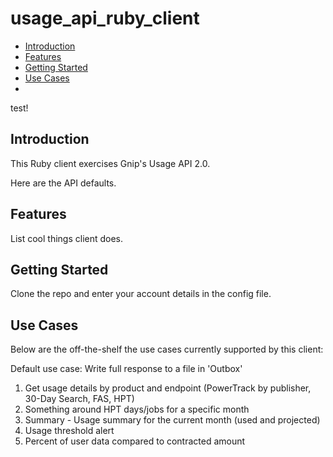 # usage_api_ruby_client

+ [Introduction](#introduction)
+ [Features](#features)
+ [Getting Started](#getting-started)
+ [Use Cases](#use-cases)
+ 

test!

## Introduction <a id="introduction" class="tall">&nbsp;</a>

This Ruby client exercises Gnip's Usage API 2.0.

Here are the API defaults.

## Features <a id="features" class="tall">&nbsp;</a>

List cool things client does.

## Getting Started <a id="getting-started" class="tall">&nbsp;</a>

Clone the repo and enter your account details in the config file.

## Use Cases <a id="use-cases" class="tall">&nbsp;</a>

Below are the off-the-shelf the use cases currently supported by this client:

Default use case: Write full response to a file in 'Outbox'

1. Get usage details by product and endpoint (PowerTrack by publisher, 30-Day Search, FAS, HPT)
2. Something around HPT days/jobs for a specific month
3. Summary - Usage summary for the current month (used and projected)
4. Usage threshold alert
5. Percent of user data compared to contracted amount

